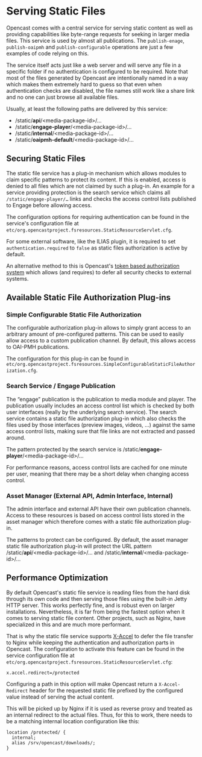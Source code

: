 Serving Static Files
====================

Opencast comes with a central service for serving static content as well as providing capabilities like byte-range
requests for seeking in larger media files. This service is used by almost all publications. The `publish-enage`,
`publish-oaipmh` and `publish-configurable` operations are just a few examples of code relying on this.

The service itself acts just like a web server and will serve any file in a specific folder if no authentication is
configured to be required. Note that most of the files generated by Opencast are intentionally named in a way which
makes them extremely hard to guess so that even when authentication checks are disabled, the file names still work like
a share link and no one can just browse all available files.

Usually, at least the following paths are delivered by this service:

- /static/**api**/<media-package-id\>/…
- /static/**engage-player**/<media-package-id\>/…
- /static/**internal**/<media-package-id\>/…
- /static/**oaipmh-default**/<media-package-id\>/…


Securing Static Files
---------------------

The static file service has a plug-in mechanism which allows modules to claim specific patterns to protect its content.
If this is enabled, access is denied to all files which are not claimed by such a plug-in. An example for a
service providing protection is the search service which claims all `/static/engage-player/…` links and checks the
access control lists published to Engage before allowing access.

The configuration options for requiring authentication can be found in the service's configuration file at
`etc/org.opencastproject.fsresources.StaticResourceServlet.cfg`.

For some external software, like the ILIAS plugin, it is required to set `authentication.required` to `false` as static files authorization is active by default.

An alternative method to this is Opencast's [token based authorization system](stream-security.md) which allows (and
requires) to defer all security checks to external systems.


Available Static File Authorization Plug-ins
--------------------------------------------

### Simple Configurable Static File Authorization

The configurable authorization plug-in allows to simply grant access to an arbitrary amount of pre-configured patterns.
This can be used to easily allow access to a custom publication channel. By default, this allows access to OAI-PMH
publications.

The configuration for this plug-in can be found in
`etc/org.opencastproject.fsresources.SimpleConfigurableStaticFileAuthorization.cfg`.


### Search Service / Engage Publication

The “engage” publication is the publication to media module and player. The publication usually includes an access
control list which is checked by both user interfaces (really by the underlying search service). The search service
contains a static file authorization plug-in which also checks the files used by those interfaces (preview images,
videos, …) against the same access control lists, making sure that file links are not extracted and passed around.

The pattern protected by the search service is /static/**engage-player**/<media-package-id\>/…

For performance reasons, access control lists are cached for one minute per user, meaning that there may be a short
delay when changing access control.


### Asset Manager (External API, Admin Interface, Internal)

The admin interface and external API have their own publication channels. Access to these resources is based on access
control lists stored in the asset manager which therefore comes with a static file authorization plug-in.

The patterns to protect can be configured. By default, the asset manager static file authorization plug-in will protect
the URL pattern  /static/**api**/<media-package-id\>/… and /static/**internal**/<media-package-id\>/…


Performance Optimization
------------------------

By default Opencast's static file service is reading files from the hard disk through its own code and then serving
those files using the built-in Jetty HTTP server. This works perfectly fine, and is robust even on larger installations.
Nevertheless, it is far from being the fastest option when it comes to serving static file content. Other projects, such
as Nginx, have specialized in this and are much more performant.

That is why the static file service supports [X-Accel](https://nginx.com/resources/wiki/start/topics/examples/x-accel/)
to defer the file transfer to Nginx while keeping the authentication and authorization parts in Opencast. The
configuration to activate this feature can be found in the service configuration file at
`etc/org.opencastproject.fsresources.StaticResourceServlet.cfg`:

```properties
x.accel.redirect=/protected
```

Configuring a path in this option will make Opencast return a `X-Accel-Redirect` header for the requested static file
prefixed by the configured value instead of serving the actual content.

This will be picked up by Nginx if it is used as reverse proxy and treated as an internal redirect to the actual files.
Thus, for this to work, there needs to be a matching internal location configuration like this:

```
location /protected/ {
  internal;
  alias /srv/opencast/downloads/;
}
```
